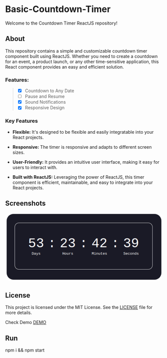 # Basic-Countdown-Timer

Welcome to the Countdown Timer ReactJS repository!

## About

This repository contains a simple and customizable countdown timer component built using ReactJS. Whether you need to create a countdown for an event, a product launch, or any other time-sensitive application, this React component provides an easy and efficient solution.

### Features:
> - [x] Countdown to Any Date
> - [ ] Pause and Resume
> - [x] Sound Notifications
> - [x] Responsive Design

### Key Features

- **Flexible:** It's designed to be flexible and easily integratable into your React projects.

- **Responsive:** The timer is responsive and adapts to different screen sizes.

- **User-Friendly:** It provides an intuitive user interface, making it easy for users to interact with.

- **Built with ReactJS:** Leveraging the power of ReactJS, this timer component is efficient, maintainable, and easy to integrate into your React projects.

## Screenshots
<div>
  <img width="825" src="https://raw.githubusercontent.com/amirrahemi01/Basic-Countdown-Timer/main/Screenshot.png" style="border-radius: 1rem;">
</div>

## License

This project is licensed under the MIT License. See the [LICENSE](LICENSE.txt) file for more details.

Check Demo <a href="https://amirrahemi-countdown.vercel.app/" target="_blank">DEMO</a>

## Run 

npm i && npm start

